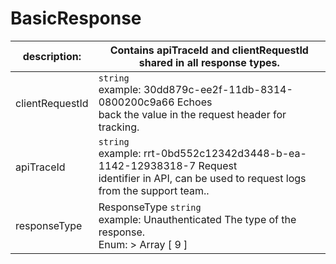 
# BasicResponse

| description:   | Contains apiTraceId and clientRequestId shared in all response types.|
|----|----|
| clientRequestId |    ``` string ``` <br /> example: 30dd879c-ee2f-11db-8314-0800200c9a66 Echoes <br /> back the value in the request header for tracking.|
| apiTraceId |    ``` string ``` <br /> example: rrt-0bd552c12342d3448-b-ea-1142-12938318-7 Request <br /> identifier in API, can be used to request logs from the support team..|
| responseType | ResponseType   ``` string ``` <br /> example: Unauthenticated The type of the response.              <br /> Enum:    > Array [ 9 ]|


